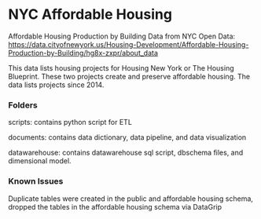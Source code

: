 # NYC Affordable Housing

Affordable Housing Production by Building Data from NYC Open Data:
https://data.cityofnewyork.us/Housing-Development/Affordable-Housing-Production-by-Building/hg8x-zxpr/about_data

This data lists housing projects for Housing New York or The Housing Blueprint. These two projects create and preserve affordable housing. The data lists projects since 2014.

### Folders
scripts: contains python script for ETL

documents: contains data dictionary, data pipeline, and data visualization

datawarehouse: contains datawarehouse sql script, dbschema files, and dimensional model.

### Known Issues

Duplicate tables were created in the public and affordable housing schema, dropped the tables in the affordable housing schema via DataGrip
